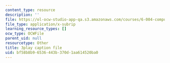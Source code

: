 ```yaml
---
content_type: resource
description: ''
file: https://ol-ocw-studio-app-qa.s3.amazonaws.com/courses/6-004-computation-structures-spring-2017/bf58b8b96536443b370d1aa614520ba0_Bzqpuuoq4bI.srt
file_type: application/x-subrip
learning_resource_types: []
ocw_type: OCWFile
parent_uid: null
resourcetype: Other
title: 3play caption file
uid: bf58b8b9-6536-443b-370d-1aa614520ba0
---
```


